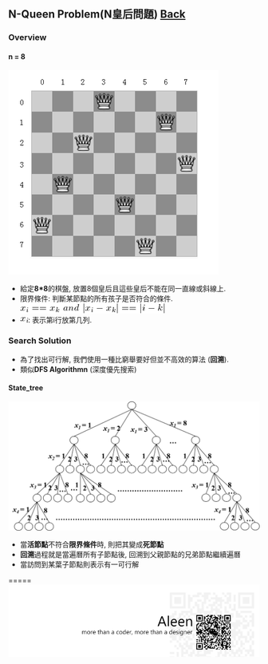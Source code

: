 ## N-Queen Problem(N皇后問題)	[Back](./../Search.md)

### Overview
#### n = 8
<img src="./overview.png">

- 給定**8*8**的棋盤, 放置8個皇后且這些皇后不能在同一直線或斜線上.
- 限界條件: 判斷某節點的所有孩子是否符合的條件. <img src="./bound_function.png">
- <img src="./xi.png">: 表示第i行放第几列.

### Search Solution
- 為了找出可行解, 我們使用一種比窮舉要好但並不高效的算法 (**回溯**).
- 類似**DFS Algorithmn** (深度優先搜索)

#### State_tree

<img src="./state_tree.png">

- 當**活節點**不符合**限界條件**時, 則把其變成**死節點**
- **回溯**過程就是當遍曆所有子節點後, 回溯到父親節點的兄弟節點繼續遍曆
- 當訪問到某葉子節點則表示有一可行解

=====
<a href="http://aleen42.github.io/" target="_blank" ><img src="./../../../../pic/tail.gif"></a>
